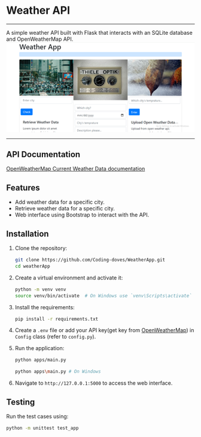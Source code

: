# Weather API
___
A simple weather API built with Flask that interacts with an SQLite database and OpenWeatherMap API.
![./app/static/images/Screenshot.png](./app/static/images/Screenshot.png)
___
## API Documentation
[OpenWeatherMap Current Weather Data documentation](https://openweathermap.org/current)

## Features

- Add weather data for a specific city.
- Retrieve weather data for a specific city.
- Web interface using Bootstrap to interact with the API.

## Installation

1. Clone the repository:

    ```bash
    git clone https://github.com/Coding-doves/WeatherApp.git
    cd weatherApp
    ```

2. Create a virtual environment and activate it:

    ```bash
    python -m venv venv
    source venv/bin/activate  # On Windows use `venv\Scripts\activate`
    ```

3. Install the requirements:

    ```bash
    pip install -r requirements.txt
    ```

4. Create a `.env` file or add your API key(get key from  [OpenWeatherMap](https://openweathermap.org/current)) in `Config` class (refer to `config.py`).

5. Run the application:

    ```bash
    python apps/main.py 
    ```
    ```bash
    python apps\main.py # On Windows
    ```

6. Navigate to `http://127.0.0.1:5000` to access the web interface.

## Testing

Run the test cases using:

```bash
python -m unittest test_app
